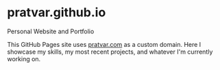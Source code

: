 # pratvar.github.io
Personal Website and Portfolio

This GitHub Pages site uses [pratvar.com](https://pratvar.com) as a custom domain. Here I showcase my skills, my most recent projects, and whatever I'm currently working on.
